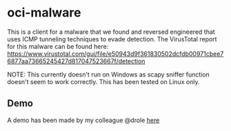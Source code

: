 # oci-malware

This is a client for a malware that we found and reversed engineered that uses ICMP tunneling techniques to evade detection.
The VirusTotal report for this malware can be found here: https://www.virustotal.com/gui/file/e50943d9f361830502dcfdb00971cbee76877aa73665245427d817047523667f/detection

NOTE: This currently doesn't run on Windows as scapy sniffer function doesn't seem to work correctly.
This has been tested on Linux only.

## Demo

A demo has been made by my colleague @drole
[here](https://www.youtube.com/watch?v=OlzgEVk3dig)
